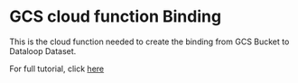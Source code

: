 # GCS cloud function Binding
This is the cloud function needed to create the binding from GCS Bucket to Dataloop Dataset.

For full tutorial, click [here](../../../tutorials/data_management/cloud_storage/binding_with_cloud_function/chapter.md)